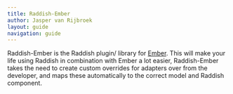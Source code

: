 ```yaml
---
title: Raddish-Ember
author: Jasper van Rijbroek
layout: guide
navigation: guide
---
```


Raddish-Ember is the Raddish plugin/ library for <a href="http://emberjs.com/" target="_blank">Ember</a>.
This will make your life using Raddish in combination with Ember a lot easier, Raddish-Ember takes the need to create custom overrides for adapters
over from the developer, and maps these automatically to the correct model and Raddish component.